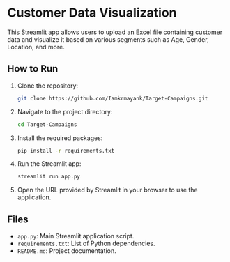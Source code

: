 # Customer Data Visualization

This Streamlit app allows users to upload an Excel file containing customer data and visualize it based on various segments such as Age, Gender, Location, and more.

## How to Run

1. Clone the repository:

    ```bash
    git clone https://github.com/Iamkrmayank/Target-Campaigns.git
    ```

2. Navigate to the project directory:

    ```bash
    cd Target-Campaigns
    ```

3. Install the required packages:

    ```bash
    pip install -r requirements.txt
    ```

4. Run the Streamlit app:

    ```bash
    streamlit run app.py
    ```

5. Open the URL provided by Streamlit in your browser to use the application.

## Files

- `app.py`: Main Streamlit application script.
- `requirements.txt`: List of Python dependencies.
- `README.md`: Project documentation.
